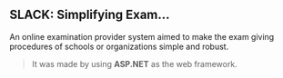 ## SLACK: Simplifying Exam...
An online examination provider system aimed to make the exam giving procedures of schools or organizations simple and robust.
> It was  made by using **ASP.NET** as the web framework.
